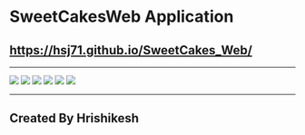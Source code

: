 # SweetCakesWeb Application

## https://hsj71.github.io/SweetCakes_Web/
---
<img src="/Display/Screenshot%20(905).png"> </img>
<img src="/Display/Screenshot%20(906).png"> </img>
<img src="/Display/Screenshot%20(907).png"> </img>
<img src="/Display/Screenshot%20(908).png"> </img>
<img src="/Display/Screenshot%20(909).png"> </img>
<img src="/Display/Screenshot%20(910).png"> </img>

---
## Created By Hrishikesh
